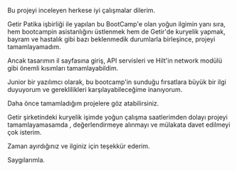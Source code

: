 
Bu projeyi inceleyen herkese iyi çalışmalar dilerim.

Getir Patika işbirliği ile yapılan bu BootCamp'e olan yoğun ilgimin yanı sıra, hem bootcampin asistanlığını üstlenmek hem de Getir'de kuryelik yapmak, bayram ve hastalık gibi bazı beklenmedik durumlarla birleşince, projeyi tamamlayamadım.

Ancak tasarımın il sayfasına giriş, API servisleri ve Hilt'in network modülü gibi önemli kısımları tamamlayabildim.

Junior bir yazılımcı olarak, bu bootcamp'in sunduğu fırsatlara büyük bir ilgi duyuyorum ve gereklilikleri karşılayabileceğime inanıyorum.

Daha önce tamamladığım projelere göz atabilirsiniz.

Getir şirketindeki kuryelik işimde yoğun çalışma saatlerimden dolayı projeyi tamamlayamasamda , değerlendirmeye alınmayı ve mülakata davet edilmeyi çok isterim.

Zaman ayırdığınız ve ilginiz için teşekkür ederim.

Saygılarımla.
